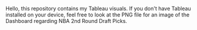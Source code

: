 Hello, this repository contains my Tableau visuals. If you don't have Tableau installed on your device, feel free to look at the PNG file for an image of the Dashboard regarding NBA 2nd Round Draft Picks.
